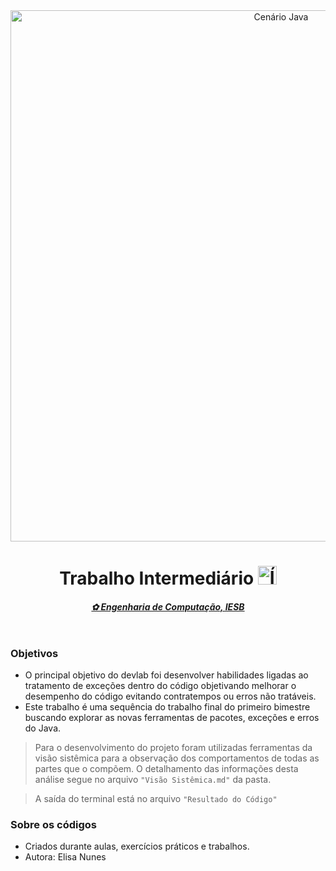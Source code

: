 <html>
<header>
  <img src="https://lh3.googleusercontent.com/pw/AP1GczNBQ5S69ShPK5T_OTTKE0n4jnv_OeNaB0FemDJQR5v3gDstaDnHVT1lyeX_ikGoL0mkmQJ1CmGKGV6PJbpLBXoE5HGvFP97LdsMLLvJMJlJKdbcVEGhqD7pMHX-kYYB4tp72BL1OvvyMun4ZQRqrRvm=w1800-h300-s-no-gm?authuser=0" alt="Cenário Java" border="0" width="850"/>
  <h1>Trabalho Intermediário <img src="https://lh3.googleusercontent.com/pw/AP1GczNIBGjFoOKyYIIf9m6erObTHO7eYLkSCGl8pUAX8uOUiXT3c1-ilCUHGCMBWabu7seBwMg4X3x8Jq6olr5w6DD3JwCpGolPDsWx4w4YVKv0RTpOhrtQQUCFERQmNuY1SrgFn1avnSOBPbZVE79sE4hU=w769-h645-s-no-gm?authuser=0" alt="Ícone de Computador" border="0" width="30" /></h1>
  <h4><u><i>✿ Engenharia de Computação, IESB</i></u></h4>
</header>
</html>

### Objetivos
- O principal objetivo do devlab foi desenvolver habilidades ligadas ao tratamento de exceções dentro do código objetivando melhorar o desempenho do código evitando contratempos ou erros não tratáveis.
- Este trabalho é uma sequência do trabalho final do primeiro bimestre buscando explorar as novas ferramentas de pacotes, exceções e erros do Java. 


> Para o desenvolvimento do projeto foram utilizadas ferramentas da visão sistêmica para a observação dos comportamentos de todas as partes que o compõem. O detalhamento das informações desta análise segue no arquivo `"Visão Sistêmica.md"` da pasta.

> A saída do terminal está no arquivo `"Resultado do Código"`

### Sobre os códigos
- Criados durante aulas, exercícios práticos e trabalhos.
- Autora: Elisa Nunes
